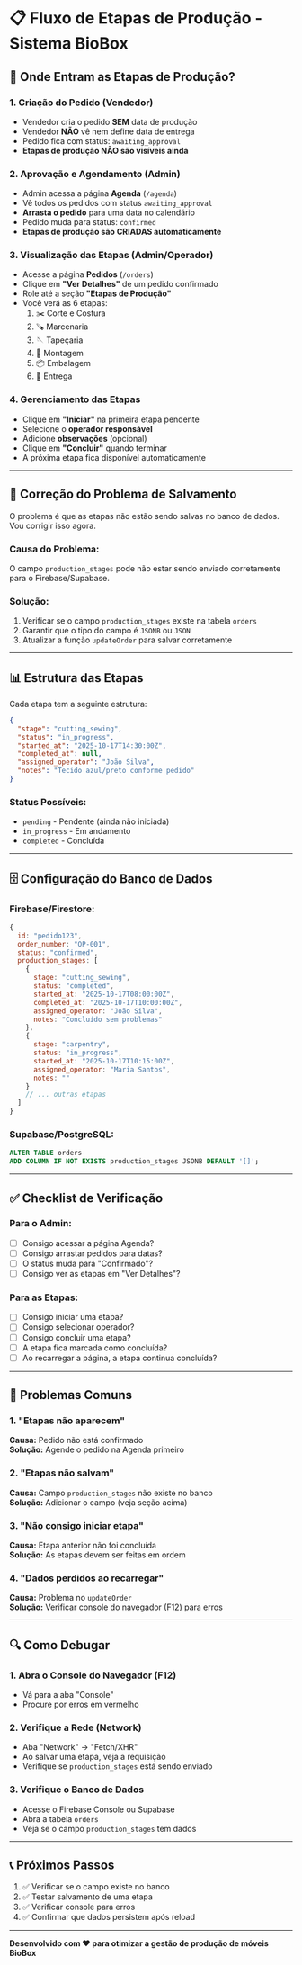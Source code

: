 # 📋 Fluxo de Etapas de Produção - Sistema BioBox

## 🎯 Onde Entram as Etapas de Produção?

### 1. **Criação do Pedido (Vendedor)**
- Vendedor cria o pedido **SEM** data de produção
- Vendedor **NÃO** vê nem define data de entrega
- Pedido fica com status: `awaiting_approval`
- **Etapas de produção NÃO são visíveis ainda**

### 2. **Aprovação e Agendamento (Admin)**
- Admin acessa a página **Agenda** (`/agenda`)
- Vê todos os pedidos com status `awaiting_approval`
- **Arrasta o pedido** para uma data no calendário
- Pedido muda para status: `confirmed`
- **Etapas de produção são CRIADAS automaticamente**

### 3. **Visualização das Etapas (Admin/Operador)**
- Acesse a página **Pedidos** (`/orders`)
- Clique em **"Ver Detalhes"** de um pedido confirmado
- Role até a seção **"Etapas de Produção"**
- Você verá as 6 etapas:
  1. ✂️ Corte e Costura
  2. 🪚 Marcenaria
  3. 🪡 Tapeçaria
  4. 🔧 Montagem
  5. 📦 Embalagem
  6. 🚚 Entrega

### 4. **Gerenciamento das Etapas**
- Clique em **"Iniciar"** na primeira etapa pendente
- Selecione o **operador responsável**
- Adicione **observações** (opcional)
- Clique em **"Concluir"** quando terminar
- A próxima etapa fica disponível automaticamente

---

## 🔧 Correção do Problema de Salvamento

O problema é que as etapas não estão sendo salvas no banco de dados. Vou corrigir isso agora.

### Causa do Problema:
O campo `production_stages` pode não estar sendo enviado corretamente para o Firebase/Supabase.

### Solução:
1. Verificar se o campo `production_stages` existe na tabela `orders`
2. Garantir que o tipo do campo é `JSONB` ou `JSON`
3. Atualizar a função `updateOrder` para salvar corretamente

---

## 📊 Estrutura das Etapas

Cada etapa tem a seguinte estrutura:

```json
{
  "stage": "cutting_sewing",
  "status": "in_progress",
  "started_at": "2025-10-17T14:30:00Z",
  "completed_at": null,
  "assigned_operator": "João Silva",
  "notes": "Tecido azul/preto conforme pedido"
}
```

### Status Possíveis:
- `pending` - Pendente (ainda não iniciada)
- `in_progress` - Em andamento
- `completed` - Concluída

---

## 🗄️ Configuração do Banco de Dados

### Firebase/Firestore:
```javascript
{
  id: "pedido123",
  order_number: "OP-001",
  status: "confirmed",
  production_stages: [
    {
      stage: "cutting_sewing",
      status: "completed",
      started_at: "2025-10-17T08:00:00Z",
      completed_at: "2025-10-17T10:00:00Z",
      assigned_operator: "João Silva",
      notes: "Concluído sem problemas"
    },
    {
      stage: "carpentry",
      status: "in_progress",
      started_at: "2025-10-17T10:15:00Z",
      assigned_operator: "Maria Santos",
      notes: ""
    }
    // ... outras etapas
  ]
}
```

### Supabase/PostgreSQL:
```sql
ALTER TABLE orders 
ADD COLUMN IF NOT EXISTS production_stages JSONB DEFAULT '[]';
```

---

## ✅ Checklist de Verificação

### Para o Admin:
- [ ] Consigo acessar a página Agenda?
- [ ] Consigo arrastar pedidos para datas?
- [ ] O status muda para "Confirmado"?
- [ ] Consigo ver as etapas em "Ver Detalhes"?

### Para as Etapas:
- [ ] Consigo iniciar uma etapa?
- [ ] Consigo selecionar operador?
- [ ] Consigo concluir uma etapa?
- [ ] A etapa fica marcada como concluída?
- [ ] Ao recarregar a página, a etapa continua concluída?

---

## 🐛 Problemas Comuns

### 1. "Etapas não aparecem"
**Causa:** Pedido não está confirmado  
**Solução:** Agende o pedido na Agenda primeiro

### 2. "Etapas não salvam"
**Causa:** Campo `production_stages` não existe no banco  
**Solução:** Adicionar o campo (veja seção acima)

### 3. "Não consigo iniciar etapa"
**Causa:** Etapa anterior não foi concluída  
**Solução:** As etapas devem ser feitas em ordem

### 4. "Dados perdidos ao recarregar"
**Causa:** Problema no `updateOrder`  
**Solução:** Verificar console do navegador (F12) para erros

---

## 🔍 Como Debugar

### 1. Abra o Console do Navegador (F12)
- Vá para a aba "Console"
- Procure por erros em vermelho

### 2. Verifique a Rede (Network)
- Aba "Network" → "Fetch/XHR"
- Ao salvar uma etapa, veja a requisição
- Verifique se `production_stages` está sendo enviado

### 3. Verifique o Banco de Dados
- Acesse o Firebase Console ou Supabase
- Abra a tabela `orders`
- Veja se o campo `production_stages` tem dados

---

## 📞 Próximos Passos

1. ✅ Verificar se o campo existe no banco
2. ✅ Testar salvamento de uma etapa
3. ✅ Verificar console para erros
4. ✅ Confirmar que dados persistem após reload

---

**Desenvolvido com ❤️ para otimizar a gestão de produção de móveis BioBox**

